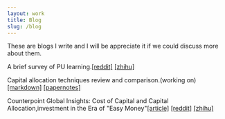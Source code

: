 ```yaml
---
layout: work
title: Blog
slug: /blog
---
```


These are blogs I write and I will be appreciate it if we could discuss more about them.
<br /> 

A brief survey of PU learning.[[reddit]](https://www.reddit.com/r/MachineLearning/comments/1d6b1z4/d_a_survey_of_pu_learning/) [[zhihu]](https://zhuanlan.zhihu.com/p/701230947)

Capital allocation techniques review and comparison.(working on) [[markdown]](https://hkustconnect-my.sharepoint.com/:t:/g/personal/jwangiy_connect_ust_hk/EYHrDmgVKoJAlazjQstC8AkBKmJUBpioZbt-jRlI0oQEEA?e=OSsmb7)  [[papernotes]](https://hkustconnect-my.sharepoint.com/:b:/g/personal/jwangiy_connect_ust_hk/ESyRVPa3YU9LktlZgf3qkCEBVgC4YBueArxjSNRuyApkFw?e=LdxicC)

Counterpoint Global Insights: Cost of Capital and Capital Allocation,investment in the Era of "Easy Money"[[article]](https://www.morganstanley.com/im/publication/insights/articles/article_costofcapitalandcapitalallocation.pdf) [[reddit]](https://www.reddit.com/r/MachineLearning/comments/1d6vbk3/d_counterpoint_global_insights_cost_of_capital/) [[zhihu]](https://zhuanlan.zhihu.com/p/701328919)